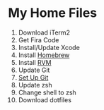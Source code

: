# My Home Files

1. Download iTerm2
2. Get Fira Code
3. Install/Update Xcode
4. Install [Homebrew](https://brew.sh/)
5. Install [RVM](https://rvm.io/rvm/install)
6. Update Git
7. [Set Up Git](https://help.github.com/articles/set-up-git/)
8. Update zsh
9. Change shell to zsh
10. Download dotfiles

